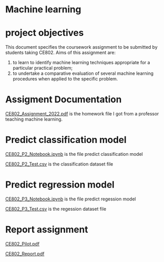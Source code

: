 # Machine learning
# project objectives
This document specifies the coursework assignment to be submitted by students taking CE802.
Aims of this assignment are:
1. to learn to identify machine learning techniques appropriate for a particular practical problem;
2. to undertake a comparative evaluation of several machine learning procedures when applied to the specific problem.

# Assigment Documentation
[CE802_Assignment_2022.pdf](https://github.com/micsupasun/university_of_essex/blob/main/machine_learning/CE802_Assignment_2022.pdf) is the homework file I got from a professor teaching machine learning.

# Predict classification model
[CE802_P2_Notebook.ipynb](https://github.com/micsupasun/university_of_essex/blob/main/machine_learning/CE802_P2_Notebook.ipynb) is the file predict classification model

[CE802_P2_Test.csv](https://github.com/micsupasun/university_of_essex/blob/main/machine_learning/CE802_P2_Test.csv) is the classification dataset file
# Predict regression model
[CE802_P3_Notebook.ipynb](https://github.com/micsupasun/university_of_essex/blob/main/machine_learning/CE802_P3_Notebook.ipynb) is the file predict regession model

[CE802_P3_Test.csv](https://github.com/micsupasun/university_of_essex/blob/main/machine_learning/CE802_P3_Test.csv) is the regession dataset file

# Report assignment
[CE802_Pilot.pdf](https://github.com/micsupasun/university_of_essex/blob/main/machine_learning/CE802_Pilot.pdf)

[CE802_Report.pdf](https://github.com/micsupasun/university_of_essex/blob/main/machine_learning/CE802_Report.pdf)


